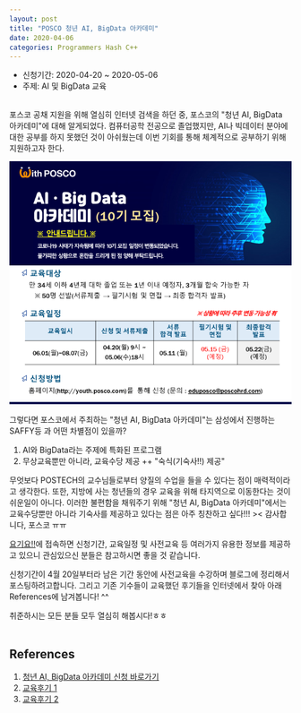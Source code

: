 ```yaml
---
layout: post
title: "POSCO 청년 AI, BigData 아카데미"
date: 2020-04-06
categories: Programmers Hash C++
---
```


- 신청기간: 2020-04-20 ~ 2020-05-06
- 주제: AI 및 BigData 교육<br/><br/>

포스코 공채 지원을 위해 열심히 인터넷 검색을 하던 중, 포스코의 "청년 AI, BigData 아카데미"에 대해 알게되었다. 컴퓨터공학 전공으로 졸업했지만, AI나 빅데이터 분야에 대한 공부를 하지 못했던 것이 아쉬웠는데 이번 기회를 통해 체계적으로 공부하기 위해 지원하고자 한다.<br/>

![posco_ai_bigdata_academy](/assets/img/posco_ai_bigdata_academy/posco_ai_bigdata_academy.png)

그렇다면 포스코에서 주최하는 "청년 AI, BigData 아카데미"는 삼성에서 진행하는 SAFFY등 과 어떤 차별점이 있을까?<br/>

1. AI와 BigData라는 주제에 특화된 프로그램
2. 무상교육뿐만 아니라, 교육수당 제공 ++ "숙식(기숙사!!) 제공"

무엇보다 POSTECH의 교수님들로부터 양질의 수업을 들을 수 있다는 점이 매력적이라고 생각한다. 또한, 지방에 사는 청년들의 경우 교육을 위해 타지역으로 이동한다는 것이 쉬운일이 아니다. 이러한 불편함을 채워주기 위해 "청년 AI, BigData 아카데미"에서는 교육수당뿐만 아니라 기숙사를 제공하고 있다는 점은 아주 칭찬하고 싶다!!! >< 감사합니다, 포스코 ㅠㅠ<br/>

[요기요!!](http://youth.posco.com/posco/edu/index.php?mod=education&pag=education01#posco)에 접속하면 신청기간, 교육일정 및 사전교육 등 여러가지 유용한 정보를 제공하고 있으니 관심있으신 분들은 참고하시면 좋을 것 같습니다.<br/>

신청기간이 4월 20일부터라 남은 기간 동안에 사전교육을 수강하며 블로그에 정리해서 포스팅하려고합니다. 그리고 기존 기수들이 교육했던 후기들을 인터넷에서 찾아 아래 References에 남겨봅니다! ^^<br/>

취준하시는 모든 분들 모두 열심히 해봅시다!ㅎㅎ<br/><br/>

## References
1) [청년 AI, BigData 아카데미 신청 바로가기](http://youth.posco.com/posco/edu/index.php?mod=education&pag=education01#posco)<br/>
2) [교육후기 1](http://blog.naver.com/PostView.nhn?blogId=youry2233&logNo=221580934640) <br/>
2) [교육후기 2](https://blog.naver.com/zizon233/221726741178) <br/>
<br/><br/>
